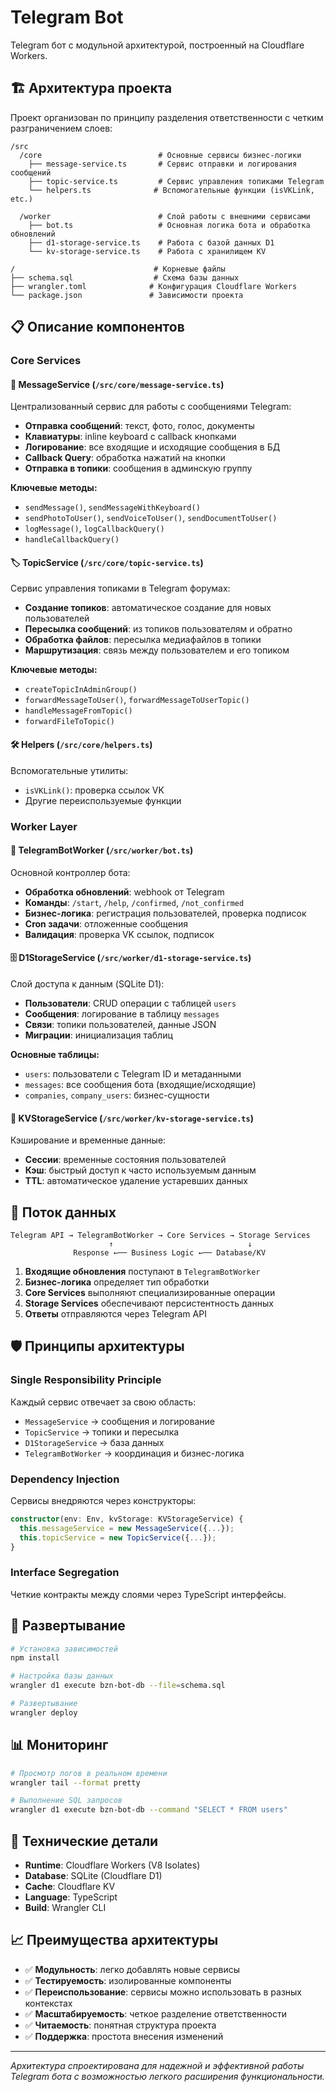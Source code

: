 # Telegram Bot

Telegram бот с модульной архитектурой, построенный на Cloudflare Workers.

## 🏗️ Архитектура проекта

Проект организован по принципу разделения ответственности с четким разграничением слоев:

```
/src
  /core                          # Основные сервисы бизнес-логики
    ├── message-service.ts       # Сервис отправки и логирования сообщений
    ├── topic-service.ts         # Сервис управления топиками Telegram
    └── helpers.ts              # Вспомогательные функции (isVKLink, etc.)
  
  /worker                        # Слой работы с внешними сервисами
    ├── bot.ts                   # Основная логика бота и обработка обновлений
    ├── d1-storage-service.ts    # Работа с базой данных D1
    └── kv-storage-service.ts    # Работа с хранилищем KV

/                               # Корневые файлы
├── schema.sql                  # Схема базы данных
├── wrangler.toml              # Конфигурация Cloudflare Workers
└── package.json               # Зависимости проекта
```

## 📋 Описание компонентов

### Core Services

#### 🔄 MessageService (`/src/core/message-service.ts`)
Централизованный сервис для работы с сообщениями Telegram:

- **Отправка сообщений**: текст, фото, голос, документы
- **Клавиатуры**: inline keyboard с callback кнопками
- **Логирование**: все входящие и исходящие сообщения в БД
- **Callback Query**: обработка нажатий на кнопки
- **Отправка в топики**: сообщения в админскую группу

**Ключевые методы:**
- `sendMessage()`, `sendMessageWithKeyboard()`
- `sendPhotoToUser()`, `sendVoiceToUser()`, `sendDocumentToUser()`
- `logMessage()`, `logCallbackQuery()`
- `handleCallbackQuery()`

#### 🏷️ TopicService (`/src/core/topic-service.ts`)
Сервис управления топиками в Telegram форумах:

- **Создание топиков**: автоматическое создание для новых пользователей
- **Пересылка сообщений**: из топиков пользователям и обратно
- **Обработка файлов**: пересылка медиафайлов в топики
- **Маршрутизация**: связь между пользователем и его топиком

**Ключевые методы:**
- `createTopicInAdminGroup()`
- `forwardMessageToUser()`, `forwardMessageToUserTopic()`
- `handleMessageFromTopic()`
- `forwardFileToTopic()`

#### 🛠️ Helpers (`/src/core/helpers.ts`)
Вспомогательные утилиты:

- `isVKLink()`: проверка ссылок VK
- Другие переиспользуемые функции

### Worker Layer

#### 🤖 TelegramBotWorker (`/src/worker/bot.ts`)
Основной контроллер бота:

- **Обработка обновлений**: webhook от Telegram
- **Команды**: `/start`, `/help`, `/confirmed`, `/not_confirmed`
- **Бизнес-логика**: регистрация пользователей, проверка подписок
- **Cron задачи**: отложенные сообщения
- **Валидация**: проверка VK ссылок, подписок

#### 🗄️ D1StorageService (`/src/worker/d1-storage-service.ts`)
Слой доступа к данным (SQLite D1):

- **Пользователи**: CRUD операции с таблицей `users`
- **Сообщения**: логирование в таблицу `messages`
- **Связи**: топики пользователей, данные JSON
- **Миграции**: инициализация таблиц

**Основные таблицы:**
- `users`: пользователи с Telegram ID и метаданными
- `messages`: все сообщения бота (входящие/исходящие)
- `companies`, `company_users`: бизнес-сущности

#### 💾 KVStorageService (`/src/worker/kv-storage-service.ts`)
Кэширование и временные данные:

- **Сессии**: временные состояния пользователей
- **Кэш**: быстрый доступ к часто используемым данным
- **TTL**: автоматическое удаление устаревших данных

## 🔄 Поток данных

```
Telegram API → TelegramBotWorker → Core Services → Storage Services
                      ↑                              ↓
              Response ←── Business Logic ←── Database/KV
```

1. **Входящие обновления** поступают в `TelegramBotWorker`
2. **Бизнес-логика** определяет тип обработки
3. **Core Services** выполняют специализированные операции
4. **Storage Services** обеспечивают персистентность данных
5. **Ответы** отправляются через Telegram API

## 🛡️ Принципы архитектуры

### Single Responsibility Principle
Каждый сервис отвечает за свою область:
- `MessageService` → сообщения и логирование
- `TopicService` → топики и пересылка
- `D1StorageService` → база данных
- `TelegramBotWorker` → координация и бизнес-логика

### Dependency Injection
Сервисы внедряются через конструкторы:
```typescript
constructor(env: Env, kvStorage: KVStorageService) {
  this.messageService = new MessageService({...});
  this.topicService = new TopicService({...});
}
```

### Interface Segregation
Четкие контракты между слоями через TypeScript интерфейсы.

## 🚀 Развертывание

```bash
# Установка зависимостей
npm install

# Настройка базы данных
wrangler d1 execute bzn-bot-db --file=schema.sql

# Развертывание
wrangler deploy
```

## 📊 Мониторинг

```bash
# Просмотр логов в реальном времени
wrangler tail --format pretty

# Выполнение SQL запросов
wrangler d1 execute bzn-bot-db --command "SELECT * FROM users"
```

## 🔧 Технические детали

- **Runtime**: Cloudflare Workers (V8 Isolates)
- **Database**: SQLite (Cloudflare D1)
- **Cache**: Cloudflare KV
- **Language**: TypeScript
- **Build**: Wrangler CLI

## 📈 Преимущества архитектуры

- ✅ **Модульность**: легко добавлять новые сервисы
- ✅ **Тестируемость**: изолированные компоненты
- ✅ **Переиспользование**: сервисы можно использовать в разных контекстах
- ✅ **Масштабируемость**: четкое разделение ответственности
- ✅ **Читаемость**: понятная структура проекта
- ✅ **Поддержка**: простота внесения изменений

---

*Архитектура спроектирована для надежной и эффективной работы Telegram бота с возможностью легкого расширения функциональности.*
